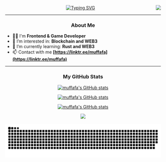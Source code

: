 <img align="right" src="https://visitor-badge.laobi.icu/badge?page_id=muffafa.muffafa">
<div align="center">
 <a href="https://github.com/muffafa">
  <img src="https://readme-typing-svg.demolab.com?font=Fira+Code&size=28&duration=3000&pause=500&center=true&vCenter=true&width=435&lines=HELLO+THERE!+%F0%9F%91%BE+WELCOME+%F0%9F%99%8B%F0%9F%8F%BB;MY+NAME+IS+MUFFAFA+%F0%9F%98%BC;MUHAMMED+MUSTAFA+SAVAR+%F0%9F%A4%93" alt="Typing SVG" />
 </a>
</div>
 
---

### <p align="center">About Me</p>
 
- 💪🏻  I'm **Frontend & Game Developer**
- 👀  I’m interested in: **Blockchain and WEB3**
- 🌱  I’m currently learning: **Rust and WEB3**    
- 📫  Contact with me **[https://linktr.ee/muffafa](https://linktr.ee/muffafa)**

---

### <p align="center">My GitHub Stats</p>

<p align="center">
 <a href="http://www.github.com/muffafa"><img src="https://github-profile-trophy.vercel.app/?username=muffafa&theme=onedark&column=3"  alt="muffafa's GitHub stats" />
</p>

<p align="center">
 <a href="http://www.github.com/muffafa"><img src="https://github-readme-stats.vercel.app/api/top-langs/?username=muffafa&theme=dark&layout=compact"  alt="muffafa's GitHub stats" />
</p>

<p align="center">
 <a href="http://www.github.com/muffafa"><img src="https://github-readme-stats.vercel.app/api?username=muffafa&show_icons=true&hide=&count_private=true&title_color=0891b2&text_color=ffffff&icon_color=0891b2&bg_color=1c1917&hide_border=true&show_icons=true" alt="muffafa's GitHub stats" />
  </p>
  
<p align="center">
<a href="http://www.github.com/muffafa"><img src="https://github-readme-streak-stats.herokuapp.com/?user=muffafa&stroke=ffffff&background=1c1917&ring=0891b2&fire=0891b2&currStreakNum=ffffff&currStreakLabel=0891b2&sideNums=ffffff&sideLabels=ffffff&dates=ffffff&hide_border=true" /></a>
</p>
  
 <p align="center">
 <picture>
  <source media="(prefers-color-scheme: dark)" srcset="https://raw.githubusercontent.com/muffafa/muffafa/output/github-contribution-grid-snake-dark.svg">
  <source media="(prefers-color-scheme: light)" srcset="https://raw.githubusercontent.com/muffafa/muffafa/output/github-contribution-grid-snake.svg">
  <img alt="github contribution grid snake animation" src="https://raw.githubusercontent.com/muffafa/muffafa/output/github-contribution-grid-snake.svg">
</picture>
</p>

<!---
muffafa/muffafa is a ✨ special ✨ repository because its `README.md` (this file) appears on your GitHub profile.
You can click the Preview link to take a look at your changes.
--->
